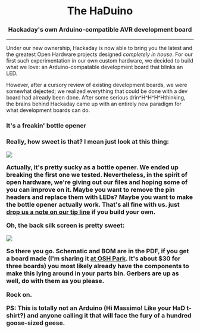 <center><H1>The HaDuino</H1>
<H3>Hackaday's own Arduino-compatible AVR development board</H3></center>
<hr>

Under our new ownership, Hackaday is now able to bring you the latest and the greatest Open Hardware projects 
designed <i>completely in house</i>. For our first such experimentation in our own custom hardware, we decided
to build what we love: an Arduino-compatable development board that blinks an LED.<p>

However, after a cursory review of existing development boards, we were somewhat dejected; we realized everything
that could be done with a dev board had already been done. After some serious drin^H^H^H^Hthinking, the brains
behind Hackaday came up with an entirely new paradigm for what development boards can do.<p>

<H3>It's a freakin' bottle opener<H3><p>

Really, how sweet is that? I mean just look at this thing:

<img src="https://raw.github.com/Hack-a-Day/HaDuino/master/BoardTop.png">

Actually, it's pretty sucky as a bottle opener. We ended up breaking the first one we tested. Nevertheless, in the
spirit of open hardware, we're giving out our files and hoping some of you can improve on it. Maybe you want to
remove the pin headers and replace them with LEDs? Maybe you want to make the bottle opener actually work. That's all
fine with us. just <a href="http://hackaday.com/contact-hack-a-day/">drop us a note on our tip line</a> if you build
your own.

Oh, the back silk screen is pretty sweet:

<img src="https://raw.github.com/Hack-a-Day/HaDuino/master/Silk.png">

So there you go. Schematic and BOM are in the PDF, if you get a board made (I'm sharing it 
<a href="http://oshpark.com/shared_projects/lNlBlB2y">at OSH Park</a>. It's about $30 for three boards) you most likely
already have the components to make this lying around in your parts bin. Gerbers are up as well, do with them as
you please.

Rock on.

PS: This is totally not an Arduino (Hi Massimo! Like your HaD t-shirt?) and anyone calling it that will face the fury
of a hundred goose-sized geese.
